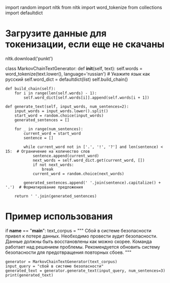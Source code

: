 import random
import nltk
from nltk import word_tokenize
from collections import defaultdict

# Загрузите данные для токенизации, если еще не скачаны
nltk.download('punkt')

class MarkovChainTextGenerator:
    def __init__(self, text):
        self.words = word_tokenize(text.lower(), language='russian')  # Укажите язык как русский
        self.word_dict = defaultdict(list)
        self.build_chain()

    def build_chain(self):
        for i in range(len(self.words) - 1):
            self.word_dict[self.words[i]].append(self.words[i + 1])

    def generate_text(self, input_words, num_sentences=2):
        input_words = input_words.lower().split()
        start_word = random.choice(input_words)
        generated_sentences = []

        for _ in range(num_sentences):
            current_word = start_word
            sentence = []

            while current_word not in ['.', '!', '?'] and len(sentence) < 15:  # Ограничение на количество слов
                sentence.append(current_word)
                next_words = self.word_dict.get(current_word, [])
                if not next_words:
                    break
                current_word = random.choice(next_words)

            generated_sentences.append(' '.join(sentence).capitalize() + '.')  # Форматирование предложения

        return ' '.join(generated_sentences)


# Пример использования
if __name__ == "__main__":
    text_corpus = """
    Сбой в системе безопасности привел к потере данных. 
    Необходимо провести аудит безопасности. 
    Данные должны быть восстановлены как можно скорее. 
    Команда работает над решением проблемы. 
    Рекомендуется обновить систему безопасности для предотвращения повторных сбоев.
    """
    
    generator = MarkovChainTextGenerator(text_corpus)
    input_query = "сбой в системе безопасности"
    generated_text = generator.generate_text(input_query, num_sentences=3)
    print(generated_text)
